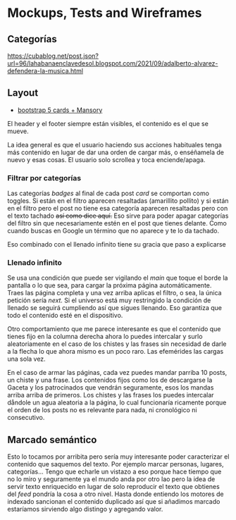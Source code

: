 # Mockups, Tests and Wireframes

## Categorías

<https://cubablog.net/post.json?url=96/lahabanaenclavedesol.blogspot.com/2021/09/adalberto-alvarez-defendera-la-musica.html>

## Layout

-   [bootstrap 5 cards + Mansory](https://getbootstrap.com/docs/5.0/examples/masonry/)

El header y el footer siempre están visibles, el contenido es el que se mueve.

La idea general es que el usuario haciendo sus acciones habituales tenga más contenido en lugar de dar una orden de cargar más, o enséñamela de nuevo y esas cosas. El usuario solo scrollea y toca enciende/apaga.

### Filtrar por categorías

Las categorías _badges_ al final de cada post _card_ se comportan como toggles. Si están en el filtro aparecen resaltadas (amarillito pollito) y si están en el filtro pero el post no tiene esa categoría aparecen resaltadas pero con el texto tachado ~~así como dice aquí.~~ Eso sirve para poder apagar categorías del filtro sin que necesariamente estén en el post que tienes delante. Como cuando buscas en Google un término que no aparece y te lo da tachado.

Eso combinado con el llenado infinito tiene su gracia que paso a explicarse

### Llenado infinito

Se usa una condición que puede ser vigilando el _main_ que toque el borde la pantalla o lo que sea, para cargar la próxima página automáticamente. Traes las página completa y una vez arriba aplicas el filtro, o sea, la única petición sería _next._ Si el universo está muy restringido la condición de llenado se seguirá cumpliendo así que sigues llenando. Eso garantiza que todo el contenido esté en el dispositivo.

Otro comportamiento que me parece interesante es que el contenido que tienes fijo en la columna derecha ahora lo puedes intercalar y surlo aleatoriamente en el caso de los chistes y las frases sin necesidad de darle a la flecha lo que ahora mismo es un poco raro. Las efemérides las cargas una sola vez.

En el caso de armar las páginas, cada vez puedes mandar parriba 10 posts, un chiste y una frase. Los contenidos fijos como los de descargarse la Gaceta y los patrocinados que vendrán seguramente, esos los mandas arriba arriba de primeros. Los chistes y las frases los puedes intercalar dåndole un agua aleatoria a la página, lo cual funcionaría ricamente porque el orden de los posts no es relevante para nada, ni cronológico ni consecutivo.

## Marcado semántico

Esto lo tocamos por arribita pero sería muy interesante poder caracterizar el contenido que saquemos del texto. Por ejemplo marcar personas, lugares, categorías... Tengo que echarle un vistazo a eso porque hace tiempo que no lo miro y seguramente ya el mundo anda por otro lao pero la idea de servir texto enriquecido en lugar de solo reproducir el texto que obtienes del _feed_ pondría la cosa a otro nivel. Hasta donde entiendo los motores de indexado sancionan el contenido duplicado así que si añadimos marcado estaríamos sirviendo algo distingo y agregando valor.  
